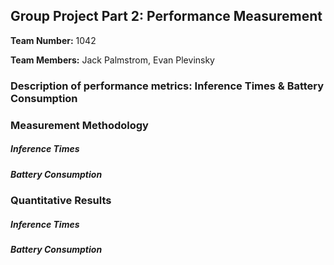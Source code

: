 ## Group Project Part 2: Performance Measurement

**Team Number:** 1042

**Team Members:** Jack Palmstrom, Evan Plevinsky

### Description of performance metrics: Inference Times & Battery Consumption



### Measurement Methodology

##### Inference Times



##### Battery Consumption



### Quantitative Results 

##### Inference Times



##### Battery Consumption


